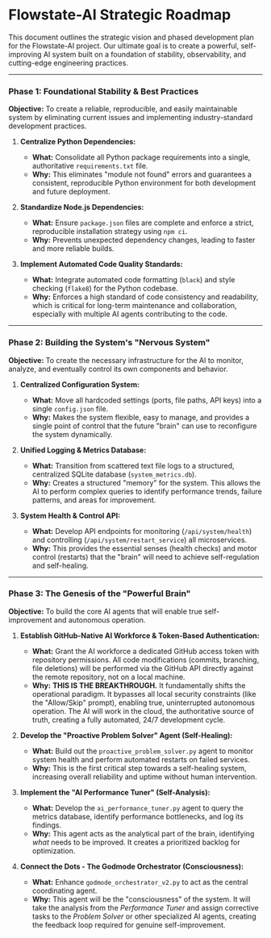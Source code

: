 # Flowstate-AI Strategic Roadmap

This document outlines the strategic vision and phased development plan for the Flowstate-AI project. Our ultimate goal is to create a powerful, self-improving AI system built on a foundation of stability, observability, and cutting-edge engineering practices.

---

### Phase 1: Foundational Stability & Best Practices

**Objective:** To create a reliable, reproducible, and easily maintainable system by eliminating current issues and implementing industry-standard development practices.

1.  **Centralize Python Dependencies:**
    *   **What:** Consolidate all Python package requirements into a single, authoritative `requirements.txt` file.
    *   **Why:** This eliminates "module not found" errors and guarantees a consistent, reproducible Python environment for both development and future deployment.

2.  **Standardize Node.js Dependencies:**
    *   **What:** Ensure `package.json` files are complete and enforce a strict, reproducible installation strategy using `npm ci`.
    *   **Why:** Prevents unexpected dependency changes, leading to faster and more reliable builds.

3.  **Implement Automated Code Quality Standards:**
    *   **What:** Integrate automated code formatting (`black`) and style checking (`flake8`) for the Python codebase.
    *   **Why:** Enforces a high standard of code consistency and readability, which is critical for long-term maintenance and collaboration, especially with multiple AI agents contributing to the code.

---

### Phase 2: Building the System's "Nervous System"

**Objective:** To create the necessary infrastructure for the AI to monitor, analyze, and eventually control its own components and behavior.

1.  **Centralized Configuration System:**
    *   **What:** Move all hardcoded settings (ports, file paths, API keys) into a single `config.json` file.
    *   **Why:** Makes the system flexible, easy to manage, and provides a single point of control that the future "brain" can use to reconfigure the system dynamically.

2.  **Unified Logging & Metrics Database:**
    *   **What:** Transition from scattered text file logs to a structured, centralized SQLite database (`system_metrics.db`).
    *   **Why:** Creates a structured "memory" for the system. This allows the AI to perform complex queries to identify performance trends, failure patterns, and areas for improvement.

3.  **System Health & Control API:**
    *   **What:** Develop API endpoints for monitoring (`/api/system/health`) and controlling (`/api/system/restart_service`) all microservices.
    *   **Why:** This provides the essential senses (health checks) and motor control (restarts) that the "brain" will need to achieve self-regulation and self-healing.

---

### Phase 3: The Genesis of the "Powerful Brain"

**Objective:** To build the core AI agents that will enable true self-improvement and autonomous operation.

1.  **Establish GitHub-Native AI Workforce & Token-Based Authentication:**
    *   **What:** Grant the AI workforce a dedicated GitHub access token with repository permissions. All code modifications (commits, branching, file deletions) will be performed via the GitHub API directly against the remote repository, not on a local machine.
    *   **Why:** **THIS IS THE BREAKTHROUGH.** It fundamentally shifts the operational paradigm. It bypasses all local security constraints (like the "Allow/Skip" prompt), enabling true, uninterrupted autonomous operation. The AI will work in the cloud, the authoritative source of truth, creating a fully automated, 24/7 development cycle.

2.  **Develop the "Proactive Problem Solver" Agent (Self-Healing):**
    *   **What:** Build out the `proactive_problem_solver.py` agent to monitor system health and perform automated restarts on failed services.
    *   **Why:** This is the first critical step towards a self-healing system, increasing overall reliability and uptime without human intervention.

3.  **Implement the "AI Performance Tuner" (Self-Analysis):**
    *   **What:** Develop the `ai_performance_tuner.py` agent to query the metrics database, identify performance bottlenecks, and log its findings.
    *   **Why:** This agent acts as the analytical part of the brain, identifying *what* needs to be improved. It creates a prioritized backlog for optimization.

4.  **Connect the Dots - The Godmode Orchestrator (Consciousness):**
    *   **What:** Enhance `godmode_orchestrator_v2.py` to act as the central coordinating agent.
    *   **Why:** This agent will be the "consciousness" of the system. It will take the analysis from the *Performance Tuner* and assign corrective tasks to the *Problem Solver* or other specialized AI agents, creating the feedback loop required for genuine self-improvement.
